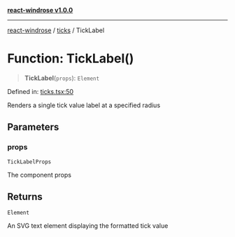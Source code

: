 [**react-windrose v1.0.0**](../../README.md)

***

[react-windrose](../../README.md) / [ticks](../README.md) / TickLabel

# Function: TickLabel()

> **TickLabel**(`props`): `Element`

Defined in: [ticks.tsx:50](https://github.com/JulesBlm/react-windrose/blob/abde2242853bd42ef8c57edc6c92a0c1b545713c/src/ticks.tsx#L50)

Renders a single tick value label at a specified radius

## Parameters

### props

`TickLabelProps`

The component props

## Returns

`Element`

An SVG text element displaying the formatted tick value
